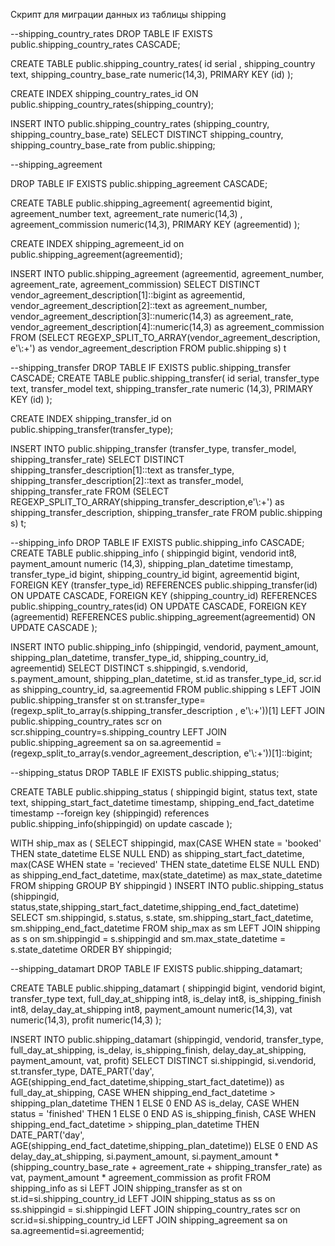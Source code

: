 Скрипт для миграции данных из таблицы shipping 

--shipping_country_rates
DROP TABLE IF EXISTS public.shipping_country_rates CASCADE;

CREATE TABLE public.shipping_country_rates(
   id serial ,
   shipping_country text,
   shipping_country_base_rate numeric(14,3),
   PRIMARY KEY  (id)
);

CREATE INDEX shipping_country_rates_id ON public.shipping_country_rates(shipping_country);

INSERT INTO public.shipping_country_rates (shipping_country, shipping_country_base_rate)
SELECT DISTINCT shipping_country, shipping_country_base_rate from public.shipping;

--shipping_agreement

DROP TABLE IF EXISTS public.shipping_agreement CASCADE;

CREATE TABLE public.shipping_agreement(
agreementid bigint, 
agreement_number text,
agreement_rate  numeric(14,3) ,
agreement_commission numeric(14,3),
PRIMARY KEY (agreementid)
);

CREATE INDEX shipping_agremeent_id on public.shipping_agreement(agreementid);

INSERT INTO public.shipping_agreement (agreementid, agreement_number, agreement_rate, agreement_commission)
SELECT 
DISTINCT vendor_agreement_description[1]::bigint as agreementid,
vendor_agreement_description[2]::text as agreement_number,
vendor_agreement_description[3]::numeric(14,3) as agreement_rate,
vendor_agreement_description[4]::numeric(14,3) as agreement_commission
FROM
(SELECT REGEXP_SPLIT_TO_ARRAY(vendor_agreement_description, e'\\:+') as vendor_agreement_description FROM public.shipping s) t

--shipping_transfer
DROP TABLE IF EXISTS public.shipping_transfer CASCADE;
CREATE TABLE public.shipping_transfer(
id serial,
transfer_type text,
transfer_model text,
shipping_transfer_rate numeric (14,3),
PRIMARY KEY (id)
);

CREATE INDEX shipping_transfer_id on public.shipping_transfer(transfer_type);

INSERT INTO public.shipping_transfer (transfer_type, transfer_model, shipping_transfer_rate)
SELECT 
DISTINCT shipping_transfer_description[1]::text as transfer_type,
shipping_transfer_description[2]::text as transfer_model,
shipping_transfer_rate
FROM
(SELECT REGEXP_SPLIT_TO_ARRAY(shipping_transfer_description,e'\\:+') as shipping_transfer_description, shipping_transfer_rate FROM public.shipping s) t;

--shipping_info
DROP TABLE IF EXISTS public.shipping_info CASCADE;
CREATE TABLE public.shipping_info (
shippingid bigint,
vendorid int8,
payment_amount numeric (14,3),
shipping_plan_datetime timestamp, 
transfer_type_id bigint,
shipping_country_id bigint,
agreementid bigint,
FOREIGN KEY (transfer_type_id) REFERENCES public.shipping_transfer(id) ON UPDATE CASCADE,
FOREIGN KEY (shipping_country_id) REFERENCES public.shipping_country_rates(id) ON UPDATE CASCADE,
FOREIGN KEY (agreementid) REFERENCES public.shipping_agreement(agreementid) ON UPDATE CASCADE
);

INSERT INTO  public.shipping_info (shippingid, vendorid, payment_amount, shipping_plan_datetime, transfer_type_id, shipping_country_id, agreementid)
SELECT DISTINCT s.shippingid,
s.vendorid, 
s.payment_amount, 
shipping_plan_datetime, 
st.id as transfer_type_id,
scr.id as shipping_country_id,
sa.agreementid
FROM public.shipping s
LEFT JOIN public.shipping_transfer st
on st.transfer_type=(regexp_split_to_array(s.shipping_transfer_description , e'\\:+'))[1]
LEFT JOIN public.shipping_country_rates scr 
on scr.shipping_country=s.shipping_country
LEFT JOIN public.shipping_agreement sa 
on sa.agreementid = (regexp_split_to_array(s.vendor_agreement_description, e'\\:+'))[1]::bigint;


--shipping_status
DROP TABLE IF EXISTS public.shipping_status;

CREATE TABLE public.shipping_status (
shippingid bigint,
status text,
state text,
shipping_start_fact_datetime timestamp,
shipping_end_fact_datetime timestamp
--foreign key (shippingid) references public.shipping_info(shippingid) on update cascade
);

WITH ship_max as (
  SELECT shippingid,
      max(CASE WHEN state = 'booked' THEN state_datetime ELSE NULL END) as shipping_start_fact_datetime,
      max(CASE WHEN state = 'recieved' THEN state_datetime ELSE NULL END) as shipping_end_fact_datetime,
      max(state_datetime) as max_state_datetime
  FROM shipping
  GROUP BY shippingid
)
INSERT INTO public.shipping_status
(shippingid, status,state,shipping_start_fact_datetime,shipping_end_fact_datetime)
SELECT sm.shippingid,
s.status,
s.state,
sm.shipping_start_fact_datetime,
sm.shipping_end_fact_datetime
FROM ship_max as sm
LEFT JOIN shipping as s on sm.shippingid = s.shippingid
            and sm.max_state_datetime = s.state_datetime
ORDER BY shippingid;

--shipping_datamart
DROP TABLE IF EXISTS public.shipping_datamart;

CREATE TABLE public.shipping_datamart (
shippingid bigint,
vendorid bigint,
transfer_type text,
full_day_at_shipping int8,
is_delay int8,
is_shipping_finish int8,
delay_day_at_shipping int8,
payment_amount numeric(14,3),
vat numeric(14,3), 
profit numeric(14,3)
);

INSERT INTO public.shipping_datamart 
(shippingid, vendorid, transfer_type, full_day_at_shipping, is_delay, is_shipping_finish, delay_day_at_shipping, payment_amount, vat, profit)
SELECT DISTINCT si.shippingid,
si.vendorid,
st.transfer_type,
DATE_PART('day', AGE(shipping_end_fact_datetime,shipping_start_fact_datetime)) as full_day_at_shipping,
CASE WHEN shipping_end_fact_datetime > shipping_plan_datetime THEN 1 ELSE 0 END AS is_delay,
CASE WHEN status = 'finished' THEN 1 ELSE 0 END AS is_shipping_finish,
CASE WHEN shipping_end_fact_datetime > shipping_plan_datetime 
THEN DATE_PART('day', AGE(shipping_end_fact_datetime,shipping_plan_datetime)) ELSE 0 END AS delay_day_at_shipping,
si.payment_amount,
si.payment_amount * (shipping_country_base_rate + agreement_rate + shipping_transfer_rate) as vat, 
payment_amount * agreement_commission as profit
FROM shipping_info as si
LEFT JOIN shipping_transfer as st 
on st.id=si.shipping_country_id
LEFT JOIN shipping_status as ss 
on ss.shippingid = si.shippingid
LEFT JOIN shipping_country_rates scr 
on scr.id=si.shipping_country_id 
LEFT JOIN shipping_agreement sa
on sa.agreementid=si.agreementid;

